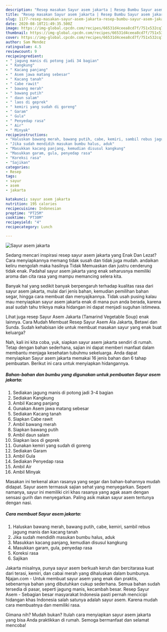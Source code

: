 ```yaml
---
description: "Resep masakan Sayur asem jakarta | Resep Bumbu Sayur asem jakarta Yang Lezat Sekali"
title: "Resep masakan Sayur asem jakarta | Resep Bumbu Sayur asem jakarta Yang Lezat Sekali"
slug: 1177-resep-masakan-sayur-asem-jakarta-resep-bumbu-sayur-asem-jakarta-yang-lezat-sekali
date: 2020-08-10T21:49:35.500Z
image: https://img-global.cpcdn.com/recipes/66531d4ceea8cd7f/751x532cq70/sayur-asem-jakarta-foto-resep-utama.jpg
thumbnail: https://img-global.cpcdn.com/recipes/66531d4ceea8cd7f/751x532cq70/sayur-asem-jakarta-foto-resep-utama.jpg
cover: https://img-global.cpcdn.com/recipes/66531d4ceea8cd7f/751x532cq70/sayur-asem-jakarta-foto-resep-utama.jpg
author: Sam Mendez
ratingvalue: 4.5
reviewcount: 9
recipeingredient:
- " jagung manis di potong jadi 34 bagian"
- " Kangkung"
- " Kacang panjang"
- " Asem jawa matang sebesar"
- " Kacang tanah"
- " Cabe rawit"
- " bawang merah"
- " bawang putih"
- " daun salam"
- " laos di geprek"
- " kemiri yang sudah di goreng"
- " Garam"
- " Gula"
- " Penyedap rasa"
- " Air"
- " Minyak"
recipeinstructions:
- "Haluskan bawang merah, bawang putih, cabe, kemiri, sambil rebus jagung manis dan kacang tanah"
- "Jika sudah mendidih masukan bumbu halus, aduk"
- "Masukkan kacang panjang, kemudian disusul kangkung"
- "Masukkan garam, gula, penyedap rasa"
- "Koreksi rasa"
- "Sajikan"
categories:
- Resep
tags:
- sayur
- asem
- jakarta

katakunci: sayur asem jakarta 
nutrition: 195 calories
recipecuisine: Indonesian
preptime: "PT25M"
cooktime: "PT30M"
recipeyield: "4"
recipecategory: Lunch

---
```



![Sayur asem jakarta](https://img-global.cpcdn.com/recipes/66531d4ceea8cd7f/751x532cq70/sayur-asem-jakarta-foto-resep-utama.jpg)

Sedang mencari inspirasi resep sayur asem jakarta yang Enak Dan Lezat? Cara menyiapkannya memang tidak susah dan tidak juga mudah. andaikan keliru mengolah maka hasilnya Tidak Memuaskan dan justru cenderung tidak enak. Padahal sayur asem jakarta yang enak seharusnya memiliki aroma dan cita rasa yang mampu memancing selera kita.

Banyak hal yang sedikit banyak berpengaruh terhadap kualitas rasa dari sayur asem jakarta, mulai dari jenis bahan, kemudian pemilihan bahan segar, hingga cara membuat dan menyajikannya. Tidak usah pusing kalau mau menyiapkan sayur asem jakarta enak di mana pun anda berada, karena asal sudah tahu triknya maka hidangan ini dapat menjadi suguhan istimewa.

Lihat juga resep Sayur Asem Jakarta (Tamarind Vegetable Soup) enak lainnya. Cara Mudah Membuat Resep Sayur Asem Ala Jakarta, Betawi dan Sunda. Sudah kehabisan ide untuk membuat masakan sayur yang enak buat keluarga?


Nah, kali ini kita coba, yuk, siapkan sayur asem jakarta sendiri di rumah. Tetap dengan bahan sederhana, sajian ini dapat memberi manfaat dalam membantu menjaga kesehatan tubuhmu sekeluarga. Anda dapat menyiapkan Sayur asem jakarta memakai 16 jenis bahan dan 6 tahap pembuatan. Berikut ini cara untuk menyiapkan hidangannya.

<!--inarticleads1-->

##### Bahan-bahan dan bumbu yang digunakan untuk pembuatan Sayur asem jakarta:

1. Sediakan  jagung manis di potong jadi 3-4 bagian
1. Sediakan  Kangkung
1. Ambil  Kacang panjang
1. Gunakan  Asem jawa matang sebesar
1. Sediakan  Kacang tanah
1. Siapkan  Cabe rawit
1. Ambil  bawang merah
1. Siapkan  bawang putih
1. Ambil  daun salam
1. Siapkan  laos di geprek
1. Gunakan  kemiri yang sudah di goreng
1. Sediakan  Garam
1. Ambil  Gula
1. Sediakan  Penyedap rasa
1. Ambil  Air
1. Ambil  Minyak


Masakan ini terkenal akan rasanya yang segar dan bahan-bahannya mudah didapat. Sayur asem termasuk sajian sehat yang menyegarkan. Seperti namanya, sayur ini memiliki ciri khas rasanya yang agak asam dengan sensasi gurih dan menyegarkan. Paling asik makan sayur asem tentunya dengan nasi. 

<!--inarticleads2-->

##### Cara membuat Sayur asem jakarta:

1. Haluskan bawang merah, bawang putih, cabe, kemiri, sambil rebus jagung manis dan kacang tanah
1. Jika sudah mendidih masukan bumbu halus, aduk
1. Masukkan kacang panjang, kemudian disusul kangkung
1. Masukkan garam, gula, penyedap rasa
1. Koreksi rasa
1. Sajikan


Jakarta misalnya, punya sayur asem berkuah keruh dan bercitarasa kuat dari terasi, kemiri, dan cabai merah yang dihaluskan dalam bumbunya. Njajan.com - Untuk membuat sayur asem yang enak dan praktis, sebenarnya bahan yang dibutuhkan cukup sederhana. Semua bahan sudah tersedia di pasar, seperti jagung manis, kecambah besar. Resep Sayur Asem - Sebagian besar masyarakat Indonesia pasti pernah mencicipi hidangan khas Indonesia salah satunya adalah sayur asem. Karena mudah cara membuatnya dan memiliki rasa. 

Gimana nih? Mudah bukan? Itulah cara menyiapkan sayur asem jakarta yang bisa Anda praktikkan di rumah. Semoga bermanfaat dan selamat mencoba!
